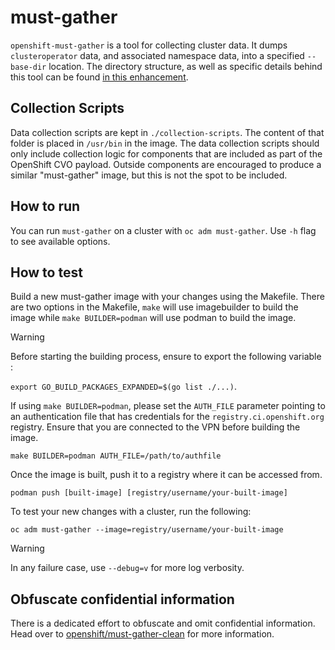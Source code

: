 must-gather
===========

`openshift-must-gather` is a tool for collecting cluster data.
It dumps `clusteroperator` data, and associated namespace data, into a specified `--base-dir` location.
The directory structure, as well as specific details behind this tool can be found [in this enhancement](https://github.com/openshift/enhancements/blob/master/enhancements/oc/must-gather.md).

## Collection Scripts
Data collection scripts are kept in `./collection-scripts`.  The content of that folder is placed in `/usr/bin` in the image.
The data collection scripts should only include collection logic for components that are included as part of the OpenShift
CVO payload.  Outside components are encouraged to produce a similar "must-gather" image, but this is not the spot to be
included.

## How to run
You can run `must-gather` on a cluster with `oc adm must-gather`. 
Use `-h` flag to see available options.

## How to test
Build a new must-gather image with your changes using the Makefile. There are two options in the Makefile, `make` will use imagebuilder to build the image while `make BUILDER=podman` will use podman to build the image.

> [!WARNING]
> Before starting the building process, ensure to export the following variable :
> 
>  `export GO_BUILD_PACKAGES_EXPANDED=$(go list ./...)`.


If using `make BUILDER=podman`, please set the `AUTH_FILE` parameter pointing to an authentication file that has credentials for the `registry.ci.openshift.org` registry. Ensure that you are connected to the VPN before building the image.
```
make BUILDER=podman AUTH_FILE=/path/to/authfile
```

Once the image is built, push it to a registry where it can be accessed from. 
```
podman push [built-image] [registry/username/your-built-image]
``` 

To test your new changes with a cluster, run the following:
```
oc adm must-gather --image=registry/username/your-built-image
```

> [!WARNING]
> In any failure case, use `--debug=v` for more log verbosity.

## Obfuscate confidential information
There is a dedicated effort to obfuscate and omit confidential information. Head over to [openshift/must-gather-clean](https://github.com/openshift/must-gather-clean) for more information.
